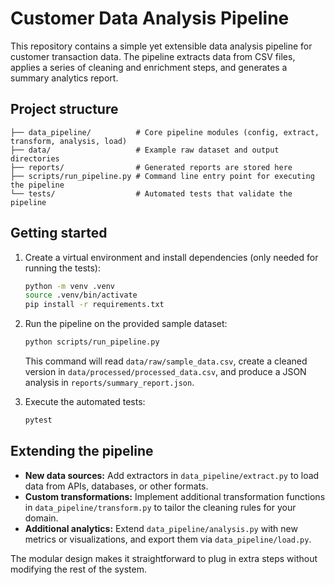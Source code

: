 # Customer Data Analysis Pipeline

This repository contains a simple yet extensible data analysis pipeline for customer transaction data. The
pipeline extracts data from CSV files, applies a series of cleaning and enrichment steps, and generates a
summary analytics report.

## Project structure

```
├── data_pipeline/          # Core pipeline modules (config, extract, transform, analysis, load)
├── data/                   # Example raw dataset and output directories
├── reports/                # Generated reports are stored here
├── scripts/run_pipeline.py # Command line entry point for executing the pipeline
└── tests/                  # Automated tests that validate the pipeline
```

## Getting started

1. Create a virtual environment and install dependencies (only needed for running the tests):

   ```bash
   python -m venv .venv
   source .venv/bin/activate
   pip install -r requirements.txt
   ```

2. Run the pipeline on the provided sample dataset:

   ```bash
   python scripts/run_pipeline.py
   ```

   This command will read `data/raw/sample_data.csv`, create a cleaned version in
   `data/processed/processed_data.csv`, and produce a JSON analysis in `reports/summary_report.json`.

3. Execute the automated tests:

   ```bash
   pytest
   ```

## Extending the pipeline

- **New data sources:** Add extractors in `data_pipeline/extract.py` to load data from APIs, databases, or
  other formats.
- **Custom transformations:** Implement additional transformation functions in `data_pipeline/transform.py`
  to tailor the cleaning rules for your domain.
- **Additional analytics:** Extend `data_pipeline/analysis.py` with new metrics or visualizations, and export
  them via `data_pipeline/load.py`.

The modular design makes it straightforward to plug in extra steps without modifying the rest of the system.
